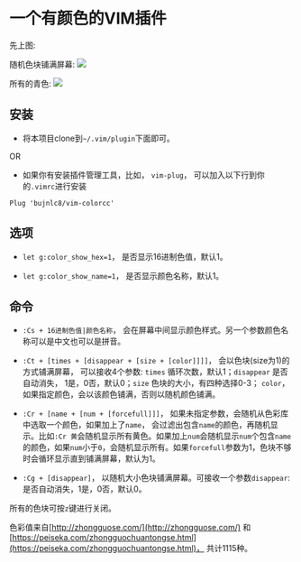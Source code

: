 # 一个有颜色的VIM插件

先上图:

随机色块铺满屏幕:
![](https://s3.bmp.ovh/imgs/2021/10/f84fa991a403c02b.jpg)


所有的青色:
![](https://s3.bmp.ovh/imgs/2021/10/72cc3d9a2ff864a5.jpg)

## 安装

*   将本项目clone到`~/.vim/plugin`下面即可。

OR

*   如果你有安装插件管理工具，比如， `vim-plug`， 可以加入以下行到你的`.vimrc`进行安装

<!---->

    Plug 'bujnlc8/vim-colorcc'


## 选项

* `let g:color_show_hex=1`， 是否显示16进制色值，默认1。

* `let g:color_show_name=1`， 是否显示颜色名称，默认1。


## 命令

* `:Cs + 16进制色值|颜色名称`， 会在屏幕中间显示颜色样式。另一个参数颜色名称可以是中文也可以是拼音。

* `:Ct + [times + [disappear + [size + [color]]]]`， 会以色块(size为1)的方式铺满屏幕， 可以接收4个参数: `times` 循环次数，默认1；`disappear` 是否自动消失， 1是，0否，默认0；`size` 色块的大小，有四种选择0-3； `color`， 如果指定颜色，会以该颜色铺满，否则以随机颜色铺满。

* `:Cr + [name + [num + [forcefull]]]`， 如果未指定参数，会随机从色彩库中选取一个颜色，如果加上了`name`， 会过滤出包含`name`的颜色，再随机显示。比如`:Cr 黄`会随机显示所有黄色。如果加上`num`会随机显示`num`个包含`name`的颜色，如果`num`小于`0`，会随机显示所有。如果`forcefull`参数为1，色块不够时会循环显示直到铺满屏幕，默认为1。

* `:Cg + [disappear]`， 以随机大小色块铺满屏幕。可接收一个参数`disappear`:是否自动消失，1是，0否，默认0。


所有的色块可按`z`键进行关闭。

色彩值来自[http://zhongguose.com/](http://zhongguose.com/) 和 [https://peiseka.com/zhongguochuantongse.html](https://peiseka.com/zhongguochuantongse.html)， 共计1115种。
